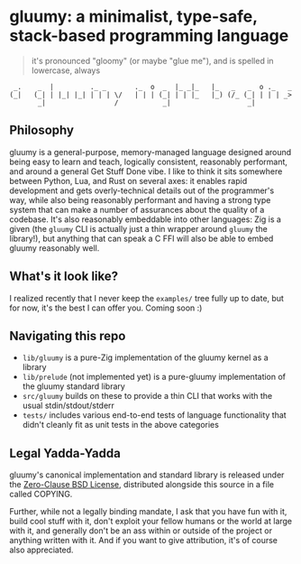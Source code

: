 # gluumy: a minimalist, type-safe, stack-based programming language

> it's pronounced "gloomy" (or maybe "glue me"), and is spelled in lowercase,
> always

```
 _.    _  |         ._ _       ._  o  _  |_ _|_   |_   _   _  o ._   _
(_|   (_| | |_| |_| | | | \/   | | | (_| | | |_   |_) (/_ (_| | | | _>
       _|                 /           _|                   _|
```

## Philosophy

gluumy is a general-purpose, memory-managed language designed around being easy
to learn and teach, logically consistent, reasonably performant, and around a
general Get Stuff Done vibe. I like to think it sits somewhere between Python,
Lua, and Rust on several axes: it enables rapid development and gets
overly-technical details out of the programmer's way, while also being
reasonably performant and having a strong type system that can make a number of
assurances about the quality of a codebase. It's also reasonably embeddable
into other languages: Zig is a given (the `gluumy` CLI is actually just a thin
wrapper around `gluumy` the library!), but anything that can speak a C FFI will
also be able to embed gluumy reasonably well.

## What's it look like?

I realized recently that I never keep the `examples/` tree fully up to date,
but for now, it's the best I can offer you. Coming soon :)

## Navigating this repo

- `lib/gluumy` is a pure-Zig implementation of the gluumy kernel as a library
- `lib/prelude` (not implemented yet) is a pure-gluumy implementation of the
  gluumy standard library
- `src/gluumy` builds on these to provide a thin CLI that works with the usual
  stdin/stdout/stderr
- `tests/` includes various end-to-end tests of language functionality that
  didn't cleanly fit as unit tests in the above categories

## Legal Yadda-Yadda

gluumy's canonical implementation and standard library is released under the
[Zero-Clause BSD License](https://tldrlegal.com/license/bsd-0-clause-license),
distributed alongside this source in a file called COPYING.

Further, while not a legally binding mandate, I ask that you have fun with it,
build cool stuff with it, don't exploit your fellow humans or the world at
large with it, and generally don't be an ass within or outside of the project
or anything written with it. And if you want to give attribution, it's
of course also appreciated.
